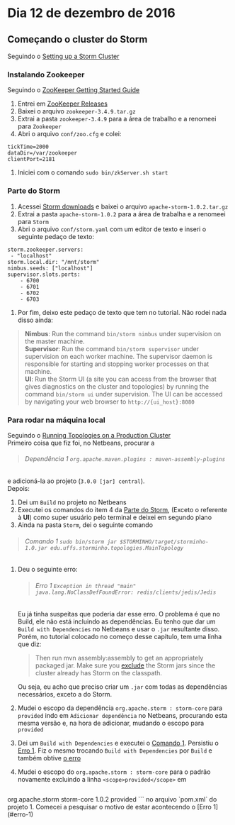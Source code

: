 # Dia 12 de dezembro de 2016
## Começando o cluster do Storm
Seguindo o [Setting up a Storm Cluster](http://storm.apache.org/releases/1.0.1/Setting-up-a-Storm-cluster.html)
### Instalando Zookeeper
Seguindo o [ZooKeeper Getting Started Guide](zookeeper.apache.org/doc/r3.3.3/zookeeperStarted.html#sc_InstallingSingleMode)  
1. Entrei em [ZooKeeper Releases](http://ftp.unicamp.br/pub/apache/zookeeper/)  
1. Baixei o arquivo `zookeeper-3.4.9.tar.gz`
1. Extrai a pasta `zookeeper-3.4.9` para a área de trabalho e a renomeei para `Zookeeper`  
1. Abri o arquivo `conf/zoo.cfg` e colei:
```
tickTime=2000
dataDir=/var/zookeeper
clientPort=2181
```
1. Iniciei com o comando `sudo bin/zkServer.sh start`

### Parte do Storm
1. Acessei [Storm downloads](http://storm.apache.org/downloads.html) e baixei o arquivo `apache-storm-1.0.2.tar.gz`  
1. Extrai a pasta `apache-storm-1.0.2` para a área de trabalha e a renomeei para `Storm`  
1. Abri o arquivo `conf/storm.yaml` com um editor de texto e inseri o seguinte pedaço de texto:
```
storm.zookeeper.servers:
 - "localhost"
storm.local.dir: "/mnt/storm"
nimbus.seeds: ["localhost"]
supervisor.slots.ports:
    - 6700
    - 6701
    - 6702
    - 6703
```
1. Por fim, deixo este pedaço de texto que tem no tutorial. Não rodei nada disso ainda:
>**Nimbus**: Run the command `bin/storm nimbus` under supervision on the master machine.  
>**Supervisor**: Run the command `bin/storm supervisor` under supervision on each worker machine. The supervisor daemon is responsible for starting and stopping worker processes on that machine.  
>**UI**: Run the Storm UI (a site you can access from the browser that gives diagnostics on the cluster and topologies) by running the command `bin/storm ui` under supervision. The UI can be accessed by navigating your web browser to `http://{ui_host}:8080`  

### Para rodar na máquina local
Seguindo o [Running Topologies on a Production Cluster](http://storm.apache.org/releases/0.10.2/Running-topologies-on-a-production-cluster.html)  
Primeiro coisa que fiz foi, no Netbeans, procurar a
> ###### Dependência 1 `org.apache.maven.plugins : maven-assembly-plugins`  

e adicioná-la ao projeto (`3.0.0 [jar] central`).  
Depois:  
1. Dei um `Build` no projeto no Netbeans
1. Executei os comandos do item 4 da [Parte do Storm](#parte-do-storm), (Exceto o referente à **UI**) como super usuário pelo terminal e deixei em segundo plano  
1. Ainda na pasta `Storm`, dei o seguinte comando
> ###### Comando 1 `sudo bin/storm jar $STORMINHO/target/storminho-1.0.jar edu.uffs.storminho.topologies.MainTopology`
1. Deu o seguinte erro:  
    > ###### Erro 1 `Exception in thread "main" java.lang.NoClassDefFoundError: redis/clients/jedis/Jedis`  

    Eu já tinha suspeitas que poderia dar esse erro. O problema é que no Build, ele não está incluindo as dependências. Eu tenho que dar um `Build with Dependencies` no Netbeans e usar o `.jar` resultante disso. Porém, no tutorial colocado no começo desse capítulo, tem uma linha que diz:
    >Then run mvn assembly:assembly to get an appropriately packaged jar. Make sure you [exclude](http://maven.apache.org/plugins/maven-assembly-plugin/examples/single/including-and-excluding-artifacts.html) the Storm jars since the cluster already has Storm on the classpath.  

    Ou seja, eu acho que preciso criar um `.jar` com todas as dependências necessários, exceto a do Storm.  
1. Mudei o escopo da dependência `org.apache.storm : storm-core` para `provided` indo em `Adicionar dependência` no Netbeans, procurando esta mesma versão e, na hora de adicionar, mudando o escopo para `provided`
1. Dei um `Build with Dependencies` e executei o [Comando 1](#comando-1). Persistiu o [Erro 1](#erro-1). Fiz o mesmo trocando `Build with Dependencies` por `Build` e também obtive [o erro](#erro-1)
1. Mudei o escopo do `org.apache.storm : storm-core` para o padrão novamente excluindo a linha `<scope>provided</scope>` em
    ```
<dependency>
    <groupId>org.apache.storm</groupId>
    <artifactId>storm-core</artifactId>
    <version>1.0.2</version>
    <scope>provided</scope>
</dependency>
```
    no arquivo `pom.xml` do projeto
1. Comecei a pesquisar o motivo de estar acontecendo o [Erro 1](#erro-1)
